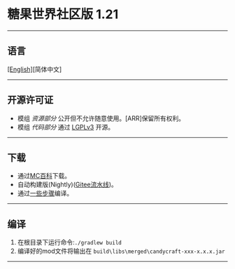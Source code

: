 # 糖果世界社区版 1.21

<hr>

## 语言

[[English]](README.md)[简体中文]

<hr>

## 开源许可证

- 模组 *资源部分* 公开但不允许随意使用。[ARR]保留所有权利。
- 模组 *代码部分* 通过 [LGPLv3](LICENSE) 开源。

<hr>

## 下载
- 通过[MC百科](https://www.mcmod.cn/download/8526.html)下载。
- 自动构建版(Nightly)([Gitee流水线](.docs/autobuild_cn.md))。
- 通过[一些步骤](#编译)编译。

<hr>

## 编译

1. 在根目录下运行命令:`./gradlew build`
2. 编译好的mod文件将输出在 `build\libs\merged\candycraft-xxx-x.x.x.jar`

<hr>
